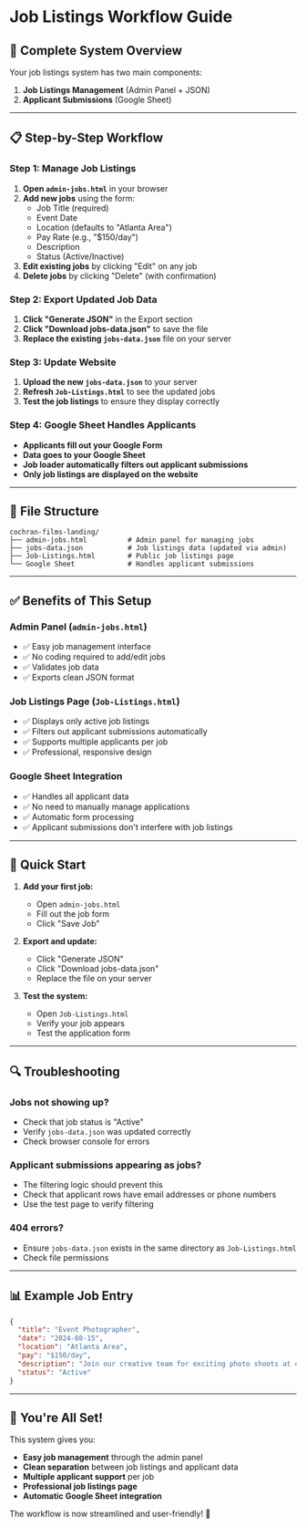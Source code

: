 # Job Listings Workflow Guide

## 🎯 **Complete System Overview**

Your job listings system has two main components:

1. **Job Listings Management** (Admin Panel + JSON)
2. **Applicant Submissions** (Google Sheet)

---

## 📋 **Step-by-Step Workflow**

### **Step 1: Manage Job Listings**
1. **Open `admin-jobs.html`** in your browser
2. **Add new jobs** using the form:
   - Job Title (required)
   - Event Date
   - Location (defaults to "Atlanta Area")
   - Pay Rate (e.g., "$150/day")
   - Description
   - Status (Active/Inactive)
3. **Edit existing jobs** by clicking "Edit" on any job
4. **Delete jobs** by clicking "Delete" (with confirmation)

### **Step 2: Export Updated Job Data**
1. **Click "Generate JSON"** in the Export section
2. **Click "Download jobs-data.json"** to save the file
3. **Replace the existing `jobs-data.json`** file on your server

### **Step 3: Update Website**
1. **Upload the new `jobs-data.json`** to your server
2. **Refresh `Job-Listings.html`** to see the updated jobs
3. **Test the job listings** to ensure they display correctly

### **Step 4: Google Sheet Handles Applicants**
- **Applicants fill out your Google Form**
- **Data goes to your Google Sheet**
- **Job loader automatically filters out applicant submissions**
- **Only job listings are displayed on the website**

---

## 🔧 **File Structure**

```
cochran-films-landing/
├── admin-jobs.html          # Admin panel for managing jobs
├── jobs-data.json           # Job listings data (updated via admin)
├── Job-Listings.html        # Public job listings page
└── Google Sheet             # Handles applicant submissions
```

---

## ✅ **Benefits of This Setup**

### **Admin Panel (`admin-jobs.html`)**
- ✅ Easy job management interface
- ✅ No coding required to add/edit jobs
- ✅ Validates job data
- ✅ Exports clean JSON format

### **Job Listings Page (`Job-Listings.html`)**
- ✅ Displays only active job listings
- ✅ Filters out applicant submissions automatically
- ✅ Supports multiple applicants per job
- ✅ Professional, responsive design

### **Google Sheet Integration**
- ✅ Handles all applicant data
- ✅ No need to manually manage applications
- ✅ Automatic form processing
- ✅ Applicant submissions don't interfere with job listings

---

## 🚀 **Quick Start**

1. **Add your first job:**
   - Open `admin-jobs.html`
   - Fill out the job form
   - Click "Save Job"

2. **Export and update:**
   - Click "Generate JSON"
   - Click "Download jobs-data.json"
   - Replace the file on your server

3. **Test the system:**
   - Open `Job-Listings.html`
   - Verify your job appears
   - Test the application form

---

## 🔍 **Troubleshooting**

### **Jobs not showing up?**
- Check that job status is "Active"
- Verify `jobs-data.json` was updated correctly
- Check browser console for errors

### **Applicant submissions appearing as jobs?**
- The filtering logic should prevent this
- Check that applicant rows have email addresses or phone numbers
- Use the test page to verify filtering

### **404 errors?**
- Ensure `jobs-data.json` exists in the same directory as `Job-Listings.html`
- Check file permissions

---

## 📊 **Example Job Entry**

```json
{
  "title": "Event Photographer",
  "date": "2024-08-15",
  "location": "Atlanta Area",
  "pay": "$150/day",
  "description": "Join our creative team for exciting photo shoots at events and celebrations. Experience with event photography preferred.",
  "status": "Active"
}
```

---

## 🎉 **You're All Set!**

This system gives you:
- **Easy job management** through the admin panel
- **Clean separation** between job listings and applicant data
- **Multiple applicant support** per job
- **Professional job listings page**
- **Automatic Google Sheet integration**

The workflow is now streamlined and user-friendly! 🚀 